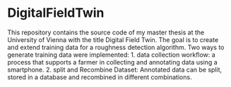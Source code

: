# DigitalFieldTwin
This repository contains the source code of my master thesis at the University of Vienna with the title Digital Field Twin. The goal is to create and extend training data for a roughness detection algorithm.  Two ways to generate training data were implemented: 1. data collection workflow: a process that supports a farmer in collecting and annotating data using a smartphone.  2. split and Recombine Dataset: Annotated data can be split, stored in a database and recombined in different combinations.

